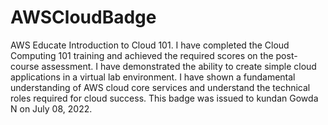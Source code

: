 # AWSCloudBadge
AWS Educate Introduction to Cloud 101.
I have completed the Cloud Computing 101 training and achieved the required scores on the post-course assessment. 
I have demonstrated the ability to create simple cloud applications in a virtual lab environment. 
I have shown a fundamental understanding of AWS cloud core services and understand the technical roles required for cloud success.
This badge was issued to kundan Gowda N on July 08, 2022.
